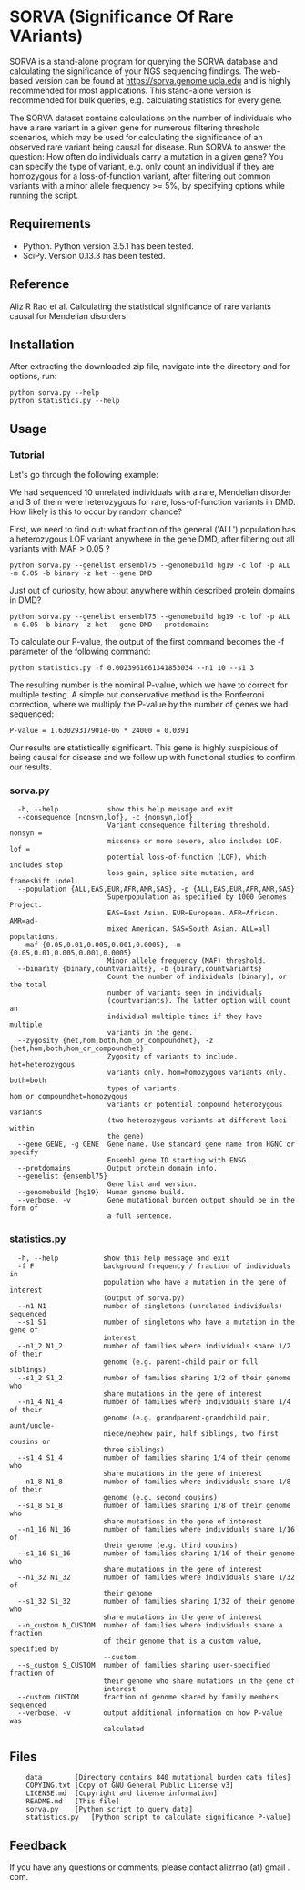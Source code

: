 SORVA (Significance Of Rare VAriants)
=====================================
SORVA is a stand-alone program for querying the SORVA database and calculating the significance of your NGS sequencing findings. The web-based version can be found at https://sorva.genome.ucla.edu and is highly recommended for most applications. This stand-alone version is recommended for bulk queries, e.g. calculating statistics for every gene.

The SORVA dataset contains calculations on the number of individuals who have a rare variant in a given gene for numerous filtering threshold scenarios, which may be used for calculating the significance of an observed rare variant being causal for disease. Run SORVA to answer the question: How often do individuals carry a mutation in a given gene? You can specify the type of variant, e.g. only count an individual if they are homozygous for a loss-of-function variant, after filtering out common variants with a minor allele frequency >= 5%, by specifying options while running the script.

## Requirements

* Python. Python version 3.5.1 has been tested.
* SciPy. Version 0.13.3 has been tested.

## Reference

Aliz R Rao et al. Calculating the statistical significance of rare variants causal for Mendelian disorders

## Installation

After extracting the downloaded zip file, navigate into the directory and for options, run:

    python sorva.py --help
    python statistics.py --help


## Usage

### Tutorial

Let's go through the following example:

We had sequenced 10 unrelated individuals with a rare, Mendelian disorder and 3 of them were heterozygous for rare, loss-of-function variants in DMD. How likely is this to occur by random chance?

First, we need to find out: what fraction of the general ('ALL') population has a heterozygous LOF variant anywhere in the gene DMD, after filtering out all variants with MAF > 0.05 ?

    python sorva.py --genelist ensembl75 --genomebuild hg19 -c lof -p ALL -m 0.05 -b binary -z het --gene DMD

Just out of curiosity, how about anywhere within described protein domains in DMD?

    python sorva.py --genelist ensembl75 --genomebuild hg19 -c lof -p ALL -m 0.05 -b binary -z het --gene DMD --protdomains

To calculate our P-value, the output of the first command becomes the -f parameter of the following command:

    python statistics.py -f 0.0023961661341853034 --n1 10 --s1 3
    
The resulting number is the nominal P-value, which we have to correct for multiple testing. A simple but conservative method is the Bonferroni correction, where we multiply the P-value by the number of genes we had sequenced:

    P-value = 1.63029317901e-06 * 24000 = 0.0391

Our results are statistically significant. This gene is highly suspicious of being causal for disease and we follow up with functional studies to confirm our results.

### sorva.py

```Options:
  -h, --help            show this help message and exit
  --consequence {nonsyn,lof}, -c {nonsyn,lof}
                        Variant consequence filtering threshold. nonsyn =
                        missense or more severe, also includes LOF. lof =
                        potential loss-of-function (LOF), which includes stop
                        loss gain, splice site mutation, and frameshift indel.
  --population {ALL,EAS,EUR,AFR,AMR,SAS}, -p {ALL,EAS,EUR,AFR,AMR,SAS}
                        Superpopulation as specified by 1000 Genomes Project.
                        EAS=East Asian. EUR=European. AFR=African. AMR=ad-
                        mixed American. SAS=South Asian. ALL=all populations.
  --maf {0.05,0.01,0.005,0.001,0.0005}, -m {0.05,0.01,0.005,0.001,0.0005}
                        Minor allele frequency (MAF) threshold.
  --binarity {binary,countvariants}, -b {binary,countvariants}
                        Count the number of individuals (binary), or the total
                        number of variants seen in individuals
                        (countvariants). The latter option will count an
                        individual multiple times if they have multiple
                        variants in the gene.
  --zygosity {het,hom,both,hom_or_compoundhet}, -z {het,hom,both,hom_or_compoundhet}
                        Zygosity of variants to include. het=heterozygous
                        variants only. hom=homozygous variants only. both=both
                        types of variants. hom_or_compoundhet=homozygous
                        variants or potential compound heterozygous variants
                        (two heterozygous variants at different loci within
                        the gene)
  --gene GENE, -g GENE  Gene name. Use standard gene name from HGNC or specify
                        Ensembl gene ID starting with ENSG.
  --protdomains         Output protein domain info.
  --genelist {ensembl75}
                        Gene list and version.
  --genomebuild {hg19}  Human genome build.
  --verbose, -v         Gene mutational burden output should be in the form of
                        a full sentence.
```

### statistics.py

```Options:
  -h, --help           show this help message and exit
  -f F                 background frequency / fraction of individuals in
                       population who have a mutation in the gene of interest
                       (output of sorva.py)
  --n1 N1              number of singletons (unrelated individuals) sequenced
  --s1 S1              number of singletons who have a mutation in the gene of
                       interest
  --n1_2 N1_2          number of families where individuals share 1/2 of their
                       genome (e.g. parent-child pair or full siblings)
  --s1_2 S1_2          number of families sharing 1/2 of their genome who
                       share mutations in the gene of interest
  --n1_4 N1_4          number of families where individuals share 1/4 of their
                       genome (e.g. grandparent-grandchild pair, aunt/uncle-
                       niece/nephew pair, half siblings, two first cousins or
                       three siblings)
  --s1_4 S1_4          number of families sharing 1/4 of their genome who
                       share mutations in the gene of interest
  --n1_8 N1_8          number of families where individuals share 1/8 of their
                       genome (e.g. second cousins)
  --s1_8 S1_8          number of families sharing 1/8 of their genome who
                       share mutations in the gene of interest
  --n1_16 N1_16        number of families where individuals share 1/16 of
                       their genome (e.g. third cousins)
  --s1_16 S1_16        number of families sharing 1/16 of their genome who
                       share mutations in the gene of interest
  --n1_32 N1_32        number of families where individuals share 1/32 of
                       their genome
  --s1_32 S1_32        number of families sharing 1/32 of their genome who
                       share mutations in the gene of interest
  --n_custom N_CUSTOM  number of families where individuals share a fraction
                       of their genome that is a custom value, specified by
                       --custom
  --s_custom S_CUSTOM  number of families sharing user-specified fraction of
                       their genome who share mutations in the gene of
                       interest
  --custom CUSTOM      fraction of genome shared by family members sequenced
  --verbose, -v        output additional information on how P-value was
                       calculated
```

## Files

```[distribution]
	data		[Directory contains 840 mutational burden data files]
	COPYING.txt	[Copy of GNU General Public License v3]
	LICENSE.md	[Copyright and license information]
	README.md	[This file]
	sorva.py	[Python script to query data]
	statistics.py	[Python script to calculate significance P-value]
```
## Feedback

If you have any questions or comments, please contact alizrrao (at) gmail . com.
